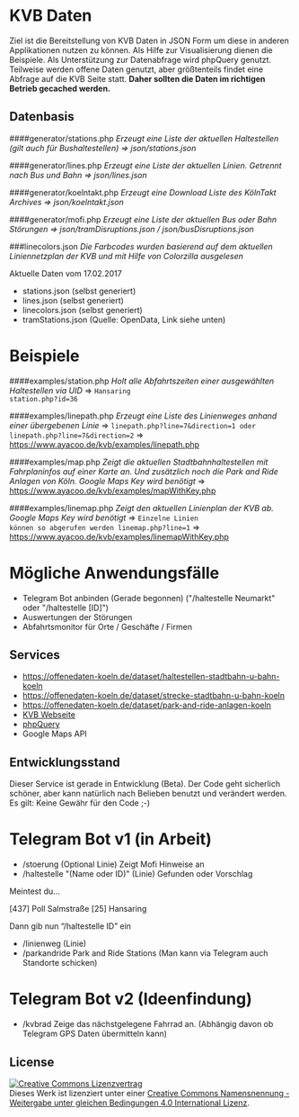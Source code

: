 # KVB Daten

Ziel ist die Bereitstellung von KVB Daten in JSON Form um diese in anderen Applikationen nutzen zu können. Als Hilfe 
zur Visualisierung dienen die Beispiele. Als Unterstützung zur Datenabfrage wird phpQuery genutzt. Teilweise werden 
offene Daten genutzt, aber größtenteils findet eine Abfrage auf die KVB Seite statt. **Daher sollten die Daten im 
richtigen Betrieb gecached werden.**

## Datenbasis

####generator/stations.php
*Erzeugt eine Liste der aktuellen Haltestellen (gilt auch für Bushaltestellen) => json/stations.json*

####generator/lines.php
*Erzeugt eine Liste der aktuellen Linien. Getrennt nach Bus und Bahn => json/lines.json*

####generator/koelntakt.php
*Erzeugt eine Download Liste des KölnTakt Archives => json/koelntakt.json*

####generator/mofi.php
*Erzeugt eine Liste der aktuellen Bus oder Bahn Störungen => json/tramDisruptions.json / json/busDisruptions.json*

###linecolors.json
*Die Farbcodes wurden basierend auf dem aktuellen Liniennetzplan der KVB und mit Hilfe von Colorzilla ausgelesen*

Aktuelle Daten vom 17.02.2017
- stations.json (selbst generiert)
- lines.json (selbst generiert)
- linecolors.json (selbst generiert)
- tramStations.json (Quelle: OpenData, Link siehe unten)

# Beispiele

####examples/station.php
*Holt alle Abfahrtszeiten einer ausgewählten Haltestellen via UID*
=> <code>Hansaring station.php?id=36</code>

####examples/linepath.php
*Erzeugt eine Liste des Linienweges anhand einer übergebenen Linie*
=> <code>linepath.php?line=7&direction=1 oder linepath.php?line=7&direction=2</code>
=> https://www.ayacoo.de/kvb/examples/linepath.php

####examples/map.php
*Zeigt die aktuellen Stadtbahnhaltestellen mit Fahrplaninfos auf einer Karte an. Und zusätzlich noch die Park and Ride Anlagen von Köln. Google Maps Key wird benötigt*
=> https://www.ayacoo.de/kvb/examples/mapWithKey.php

####examples/linemap.php
*Zeigt den aktuellen Linienplan der KVB ab. Google Maps Key wird benötigt*
=> <code>Einzelne Linien können so abgerufen werden linemap.php?line=1</code>
=> https://www.ayacoo.de/kvb/examples/linemapWithKey.php

# Mögliche Anwendungsfälle
- Telegram Bot anbinden (Gerade begonnen) ("/haltestelle Neumarkt" oder "/haltestelle [ID]")
- Auswertungen der Störungen
- Abfahrtsmonitor für Orte / Geschäfte / Firmen

## Services
- https://offenedaten-koeln.de/dataset/haltestellen-stadtbahn-u-bahn-koeln
- https://offenedaten-koeln.de/dataset/strecke-stadtbahn-u-bahn-koeln
- https://offenedaten-koeln.de/dataset/park-and-ride-anlagen-koeln
- [KVB Webseite](https://www.kvb-koeln.de/)
- [phpQuery](https://github.com/bariew/phpquery)
- Google Maps API

## Entwicklungsstand

Dieser Service ist gerade in Entwicklung (Beta). Der Code geht sicherlich schöner, aber kann natürlich nach Belieben benutzt und verändert werden. Es gilt: Keine Gewähr für den Code ;-)


# Telegram Bot v1 (in Arbeit)
- /stoerung (Optional Linie) Zeigt Mofi Hinweise an
- /haltestelle "(Name oder ID)" (Linie)
  Gefunden oder Vorschlag
  
Meintest du…

[437] Poll Salmstraße
[25] Hansaring

Dann gib nun “/haltestelle ID” ein  
  
- /linienweg (Linie)
- /parkandride Park and Ride Stations (Man kann via Telegram auch Standorte schicken)

# Telegram Bot v2 (Ideenfindung)
- /kvbrad Zeige das nächstgelegene Fahrrad an. (Abhängig davon ob Telegram GPS Daten übermitteln kann) 

## License

<a rel="license" href="http://creativecommons.org/licenses/by-sa/4.0/"><img alt="Creative Commons Lizenzvertrag" style="border-width:0" src="https://i.creativecommons.org/l/by-sa/4.0/88x31.png" /></a><br />Dieses Werk ist lizenziert unter einer <a rel="license" href="http://creativecommons.org/licenses/by-sa/4.0/">Creative Commons Namensnennung - Weitergabe unter gleichen Bedingungen 4.0 International Lizenz</a>.